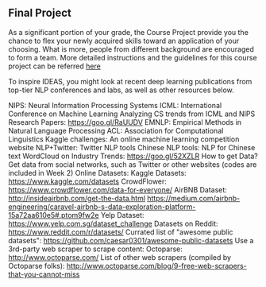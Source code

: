 ## Final Project


As a significant portion of your grade, the Course Project provide you the chance to flex your newly acquired skills toward an application of your choosing. What is more, people from different background are encouraged to form a team. 
More detailed instructions and the guidelines for this course project can be referred [here](project/project.pdf)

To inspire IDEAS, you might look at recent deep learning publications from top-tier NLP conferences and labs, as well as other resources below.

NIPS: Neural Information Processing Systems
ICML: International Conference on Machine Learning
Analyzing CS trends from ICML and NIPS Research Papers: https://goo.gl/RaUUDV
EMNLP: Empirical Methods in Natural Language Processing
ACL: Association for Computational Linguistics
Kaggle challenges: An online machine learning competition website
NLP+Twitter: Twitter NLP tools
Chinese NLP tools: NLP for Chinese text
WordCloud on Industry Trends: https://goo.gl/52XZLR
How to get Data?
Get data from social networks, such as Twitter or other websites (codes are included in Week 2)
Online Datasets:
Kaggle Datasets: https://www.kaggle.com/datasets
CrowdFlower: https://www.crowdflower.com/data-for-everyone/
AirBNB Dataset:
http://insideairbnb.com/get-the-data.html
https://medium.com/airbnb-engineering/caravel-airbnb-s-data-exploration-platform-15a72aa610e5#.ptom9fw2e
Yelp Dataset: https://www.yelp.com.sg/dataset_challenge
Datasets on Reddit: https://www.reddit.com/r/datasets/
Currated list of "awesome public datasets": https://github.com/caesar0301/awesome-public-datasets
Use a 3rd-party web scraper to scrape content:
Octoparse: http://www.octoparse.com/
List of other web scrapers (compiled by Octoparse folks): http://www.octoparse.com/blog/9-free-web-scrapers-that-you-cannot-miss
